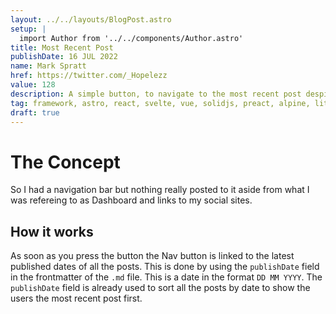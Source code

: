 ```yaml
---
layout: ../../layouts/BlogPost.astro
setup: |
  import Author from '../../components/Author.astro'
title: Most Recent Post
publishDate: 16 JUL 2022
name: Mark Spratt
href: https://twitter.com/_Hopelezz
value: 128
description: A simple button, to navigate to the most recent post despite where you are.
tag: framework, astro, react, svelte, vue, solidjs, preact, alpine, lit, vanilla
draft: true
---
```


# The Concept

So I had a navigation bar but nothing really posted to it aside from what I was refereing to as Dashboard and links to my social sites.

## How it works

As soon as you press the button the Nav button is linked to the latest published dates of all the posts. This is done by using the `publishDate` field in the frontmatter of the `.md` file. This is a date in the format `DD MM YYYY`. The `publishDate` field is already used to sort all the posts by date to show the users the most recent post first. 
